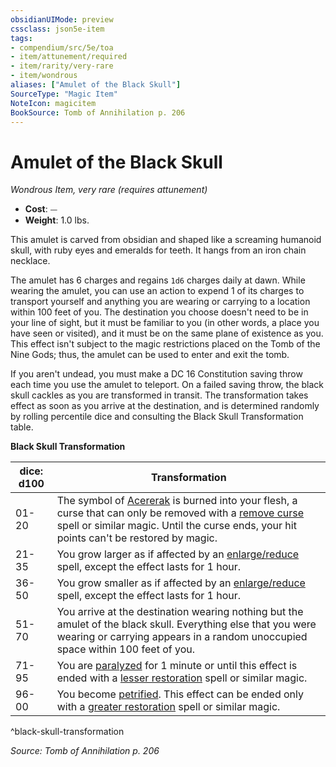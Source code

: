 ```yaml
---
obsidianUIMode: preview
cssclass: json5e-item
tags:
- compendium/src/5e/toa
- item/attunement/required
- item/rarity/very-rare
- item/wondrous
aliases: ["Amulet of the Black Skull"]
SourceType: "Magic Item"
NoteIcon: magicitem
BookSource: Tomb of Annihilation p. 206
---
```

# Amulet of the Black Skull
*Wondrous Item, very rare (requires attunement)*  

- **Cost**: ⏤
- **Weight**: 1.0 lbs.

This amulet is carved from obsidian and shaped like a screaming humanoid skull, with ruby eyes and emeralds for teeth. It hangs from an iron chain necklace.

The amulet has 6 charges and regains `1d6` charges daily at dawn. While wearing the amulet, you can use an action to expend 1 of its charges to transport yourself and anything you are wearing or carrying to a location within 100 feet of you. The destination you choose doesn't need to be in your line of sight, but it must be familiar to you (in other words, a place you have seen or visited), and it must be on the same plane of existence as you. This effect isn't subject to the magic restrictions placed on the Tomb of the Nine Gods; thus, the amulet can be used to enter and exit the tomb.

If you aren't undead, you must make a DC 16 Constitution saving throw each time you use the amulet to teleport. On a failed saving throw, the black skull cackles as you are transformed in transit. The transformation takes effect as soon as you arrive at the destination, and is determined randomly by rolling percentile dice and consulting the Black Skull Transformation table.

**Black Skull Transformation**

| dice: d100 | Transformation |
|------------|----------------|
| 01-20 | The symbol of [Acererak](/2-Mechanics/CLI/bestiary/npc/acererak-toa.md) is burned into your flesh, a curse that can only be removed with a [remove curse](/2-Mechanics/CLI/spells/remove-curse.md) spell or similar magic. Until the curse ends, your hit points can't be restored by magic. |
| 21-35 | You grow larger as if affected by an [enlarge/reduce](/2-Mechanics/CLI/spells/enlarge-reduce.md) spell, except the effect lasts for 1 hour. |
| 36-50 | You grow smaller as if affected by an [enlarge/reduce](/2-Mechanics/CLI/spells/enlarge-reduce.md) spell, except the effect lasts for 1 hour. |
| 51-70 | You arrive at the destination wearing nothing but the amulet of the black skull. Everything else that you were wearing or carrying appears in a random unoccupied space within 100 feet of you. |
| 71-95 | You are [paralyzed](/2-Mechanics/CLI/rules/conditions.md#paralyzed) for 1 minute or until this effect is ended with a [lesser restoration](/2-Mechanics/CLI/spells/lesser-restoration.md) spell or similar magic. |
| 96-00 | You become [petrified](/2-Mechanics/CLI/rules/conditions.md#petrified). This effect can be ended only with a [greater restoration](/2-Mechanics/CLI/spells/greater-restoration.md) spell or similar magic. |
^black-skull-transformation

*Source: Tomb of Annihilation p. 206*